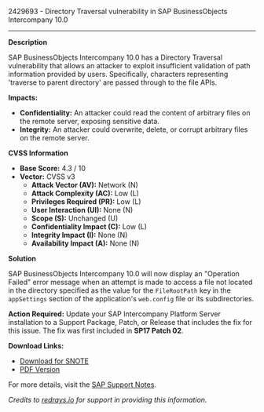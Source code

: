 2429693 - Directory Traversal vulnerability in SAP BusinessObjects Intercompany 10.0

---

**Description**

SAP BusinessObjects Intercompany 10.0 has a Directory Traversal vulnerability that allows an attacker to exploit insufficient validation of path information provided by users. Specifically, characters representing 'traverse to parent directory' are passed through to the file APIs.

**Impacts:**
- **Confidentiality:** An attacker could read the content of arbitrary files on the remote server, exposing sensitive data.
- **Integrity:** An attacker could overwrite, delete, or corrupt arbitrary files on the remote server.

**CVSS Information**

- **Base Score:** 4.3 / 10
- **Vector:** CVSS v3
  - **Attack Vector (AV):** Network (N)
  - **Attack Complexity (AC):** Low (L)
  - **Privileges Required (PR):** Low (L)
  - **User Interaction (UI):** None (N)
  - **Scope (S):** Unchanged (U)
  - **Confidentiality Impact (C):** Low (L)
  - **Integrity Impact (I):** None (N)
  - **Availability Impact (A):** None (N)

**Solution**

SAP BusinessObjects Intercompany 10.0 will now display an "Operation Failed" error message when an attempt is made to access a file not located in the directory specified as the value for the `FileRootPath` key in the `appSettings` section of the application's `web.config` file or its subdirectories.

**Action Required:**
Update your SAP Intercompany Platform Server installation to a Support Package, Patch, or Release that includes the fix for this issue. The fix was first included in **SP17 Patch 02**.

**Download Links:**
- [Download for SNOTE](https://notesdownloads.sap.com/note/0040000018950582017)
- [PDF Version](https://userapps.support.sap.com/sap/support/sfm/notes/print/0002429693?language=en-US&token=F404B5481B7BD82E74379B20F4661798)

For more details, visit the [SAP Support Notes](https://me.sap.com/notes/2429693).

*Credits to [redrays.io](https://redrays.io) for support in providing this information.*